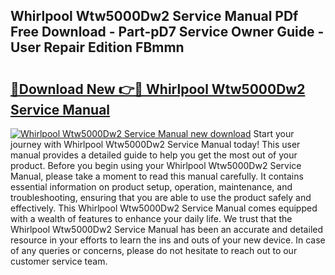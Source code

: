 ## Whirlpool Wtw5000Dw2 Service Manual PDf Free Download - Part-pD7 Service Owner Guide - User Repair Edition FBmmn

# <h2><a href="http://bc3284.oget.top/?id=Whirlpool+Wtw5000Dw2+Service+Manual">🔗Download New 👉🔴 Whirlpool Wtw5000Dw2 Service Manual</a></h2>

[![Whirlpool Wtw5000Dw2 Service Manual new download](https://i.imgur.com/5g1atiW.png)](http://bc3284.oget.top/?id=Whirlpool+Wtw5000Dw2+Service+Manual)
Start your journey with Whirlpool Wtw5000Dw2 Service Manual today! This user manual provides a detailed guide to help you get the most out of your product. Before you begin using your Whirlpool Wtw5000Dw2 Service Manual, please take a moment to read this manual carefully. It contains essential information on product setup, operation, maintenance, and troubleshooting, ensuring that you are able to use the product safely and effectively. This Whirlpool Wtw5000Dw2 Service Manual comes equipped with a wealth of features to enhance your daily life. We trust that the Whirlpool Wtw5000Dw2 Service Manual has been an accurate and detailed resource in your efforts to learn the ins and outs of your new device. In case of any queries or concerns, please do not hesitate to reach out to our customer service team.
